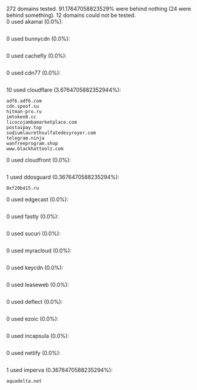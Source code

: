 272 domains tested. 91.17647058823529% were behind nothing (24 were behind something). 12 domains could not be tested.<br>
0 used akamai (0.0%):
```

```

0 used bunnycdn (0.0%):
```

```

0 used cachefly (0.0%):
```

```

0 used cdn77 (0.0%):
```

```

10 used cloudflare (3.6764705882352944%):
```
adf6.adf6.com
cdn.spoof.su
hitman-pro.ru
imtoken8.cc
licocojambamarketplace.com
postaipay.top
sodiumlaurethsulfatedesyroyer.com
telegram.ninja
wanfreeprogram.shop
www.blackhattoolz.com
```

0 used cloudfront (0.0%):
```

```

1 used ddosguard (0.3676470588235294%):
```
0xf20b415.ru
```

0 used edgecast (0.0%):
```

```

0 used fastly (0.0%):
```

```

0 used sucuri (0.0%):
```

```

0 used myracloud (0.0%):
```

```

0 used keycdn (0.0%):
```

```

0 used leaseweb (0.0%):
```

```

0 used deflect (0.0%):
```

```

0 used ezoic (0.0%):
```

```

0 used incapsula (0.0%):
```

```

0 used netlify (0.0%):
```

```

1 used imperva (0.3676470588235294%):
```
aquadelta.net
```

